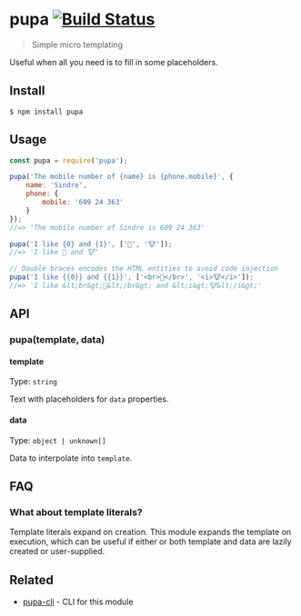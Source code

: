 # pupa [![Build Status](https://travis-ci.org/sindresorhus/pupa.svg?branch=master)](https://travis-ci.org/sindresorhus/pupa)

> Simple micro templating

Useful when all you need is to fill in some placeholders.

## Install

```
$ npm install pupa
```

## Usage

```js
const pupa = require('pupa');

pupa('The mobile number of {name} is {phone.mobile}', {
	name: 'Sindre',
	phone: {
		mobile: '609 24 363'
	}
});
//=> 'The mobile number of Sindre is 609 24 363'

pupa('I like {0} and {1}', ['🦄', '🐮']);
//=> 'I like 🦄 and 🐮'

// Double braces encodes the HTML entities to avoid code injection
pupa('I like {{0}} and {{1}}', ['<br>🦄</br>', '<i>🐮</i>']);
//=> 'I like &lt;br&gt;🦄&lt;/br&gt; and &lt;i&gt;🐮&lt;/i&gt;'
```

## API

### pupa(template, data)

#### template

Type: `string`

Text with placeholders for `data` properties.

#### data

Type: `object | unknown[]`

Data to interpolate into `template`.

## FAQ

### What about template literals?

Template literals expand on creation. This module expands the template on execution, which can be useful if either or
both template and data are lazily created or user-supplied.

## Related

- [pupa-cli](https://github.com/sindresorhus/pupa-cli) - CLI for this module
